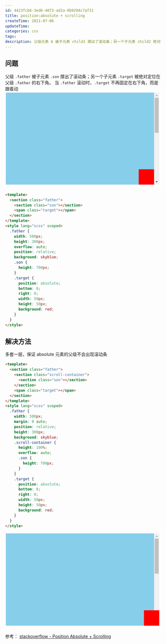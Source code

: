 ```yaml
---
id: 4423fcb6-3ed6-4073-ad2a-0b9294c7af31
title: position:absolute + scrolling
createTime: 2021-07-06
updateTime:
categories: css
tags:
description: 父级元素 A 被子元素 child1 撑出了滚动条；另一个子元素 child2 绝对定位在 A 的右下角。 当 A 滚动时，child2 也会跟着滚动。没有好的解决方案，只能尽量规避：多套一层，保证 absolute 元素的父级不会出现滚动条。
---
```


## 问题

父级 `.father` 被子元素 `.son` 撑出了滚动条；另一个子元素 `.target` 被绝对定位在父级 `.father` 的右下角。
当 `.father` 滚动时，`.target` 不再固定在右下角，而是跟着动
![在这里插入图片描述](../post-assets/478d93a1-c876-472b-8d4b-0d487247abfa.png)

```html
<template>
  <section class="father">
    <section class="son"></section>
    <span class="target"></span>
  </section>
</template>
<style lang="scss" scoped>
  .father {
    width: 500px;
    height: 300px;
    overflow: auto;
    position: relative;
    background: skyblue;
    .son {
      height: 700px;
    }
    .target {
      position: absolute;
      bottom: 0;
      right: 0;
      width: 50px;
      height: 50px;
      background: red;
    }
  }
</style>
```

## 解决方法

多套一层，保证 absolute 元素的父级不会出现滚动条

```html
<template>
  <section class="father">
    <section class="scroll-container">
      <section class="son"></section>
    </section>
    <span class="target"></span>
  </section>
</template>
<style lang="scss" scoped>
  .father {
    width: 500px;
    margin: 0 auto;
    position: relative;
    height: 300px;
    background: skyblue;
    .scroll-container {
      height: 100%;
      overflow: auto;
      .son {
        height: 700px;
      }
    }
    .target {
      position: absolute;
      bottom: 0;
      right: 0;
      width: 50px;
      height: 50px;
      background: red;
    }
  }
</style>
```

![在这里插入图片描述](../post-assets/280f9431-219f-49ed-9ed6-463e3b4ce7c5.png)

参考：
[stackoverflow - Position Absolute + Scrolling](https://stackoverflow.com/questions/17656623/position-absolute-scrolling)
